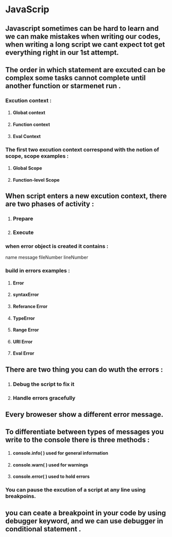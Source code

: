 # JavaScrip
## Javascript sometimes can be hard to learn and we can make mistakes when writing our codes, when writing a long script we cant expect tot get everything right in our 1st attempt.
## The order in which statement are excuted can be complex some tasks cannot complete until another function or starmenet run . 
### Excution context : 
1. #### Globat context
2. #### Function context
3. #### Eval Context

### The first two excution context correspond with the notion of scope, scope examples :
1. #### Global Scope
2. #### Function-level Scope

##  When script enters a new excution context, there are two phases of activity : 
1. ### Prepare 
2. ### Execute 

### when error object is created it contains : 
name 
message 
fileNumber
lineNumber

### build in errors examples : 
1. #### Error
2. #### syntaxError
3. #### Referance Error
4. #### TypeError
5. #### Range Error
6. #### URI Error
7. #### Eval Error

## There are two thing you can do wuth the errors : 
1. ### Debug the script to fix it 
2. ### Handle errors gracefully
## Every broweser show a different error message. 

## To differentiate between types of messages you write to the console there is three methods :
1. #### console.info( )  used for general information
2. #### console.warn( ) used for warnings
3. #### console.error( ) used to hold errors 

### You can pause the excution of a script at any line using breakpoins. 
## you can ceate a breakpoint in your code by using  debugger keyword, and we can use debugger in conditional statement .
